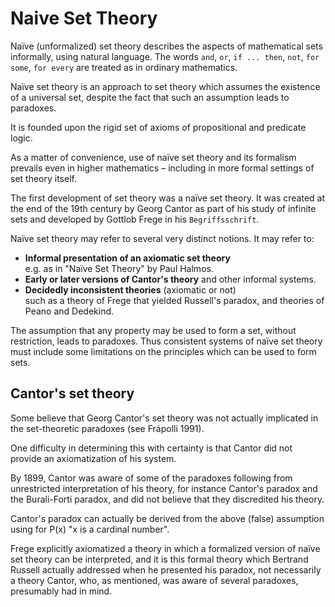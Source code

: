 # Naive Set Theory



Naïve (unformalized) set theory describes the aspects of mathematical sets informally, using natural language. The words `and`, `or`, `if ... then`, `not`, `for some`, `for every` are treated as in ordinary mathematics.

Naïve set theory is an approach to set theory which assumes the existence of a universal set, despite the fact that such an assumption leads to paradoxes.

It is founded upon the rigid set of axioms of propositional and predicate logic.

As a matter of convenience, use of naïve set theory and its formalism prevails even in higher mathematics – including in more formal settings of set theory itself.


The first development of set theory was a naïve set theory. It was created at the end of the 19th century by Georg Cantor as part of his study of infinite sets and developed by Gottlob Frege in his `Begriffsschrift`.

Naïve set theory may refer to several very distinct notions. It may refer to:
- __Informal presentation of an axiomatic set theory__     
  e.g. as in "Naïve Set Theory" by Paul Halmos.
- __Early or later versions of Cantor's theory__ and other informal systems.
- __Decidedly inconsistent theories__ (axiomatic or not)    
  such as a theory of Frege that yielded Russell's paradox, and 
  theories of Peano and Dedekind.


The assumption that any property may be used to form a set, without restriction, leads to paradoxes. Thus consistent systems of naïve set theory must include some limitations on the principles which can be used to form sets.


## Cantor's set theory
Some believe that Georg Cantor's set theory was not actually implicated in the set-theoretic paradoxes (see Frápolli 1991).

One difficulty in determining this with certainty is that Cantor did not provide an axiomatization of his system.

By 1899, Cantor was aware of some of the paradoxes following from unrestricted interpretation of his theory, for instance Cantor's paradox and the Burali-Forti paradox, and did not believe that they discredited his theory.

Cantor's paradox can actually be derived from the above (false) assumption using for P(x) "x is a cardinal number".

Frege explicitly axiomatized a theory in which a formalized version of naïve set theory can be interpreted, and it is this formal theory which Bertrand Russell actually addressed when he presented his paradox, not necessarily a theory Cantor, who, as mentioned, was aware of several paradoxes, presumably had in mind.


